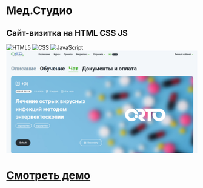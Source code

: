 # Мед.Студио

## Сайт-визитка на HTML CSS JS

![HTML5](https://img.shields.io/badge/-HTML5-333333?style=flat&logo=HTML5)
![CSS](https://img.shields.io/badge/-CSS-333333?style=flat&logo=CSS3&logoColor=1572B6)
![JavaScript](https://img.shields.io/badge/-JavaScript-333333?style=flat&logo=javascript)
![Website Pic](/readmeImg.jpg)

# [Смотреть демо](https://med-studio-test.vercel.app/)
